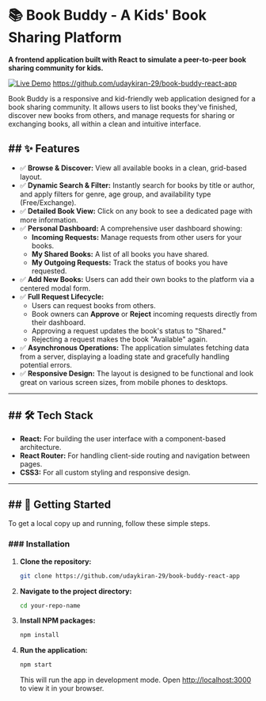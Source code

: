 # 📚 Book Buddy - A Kids' Book Sharing Platform

**A frontend application built with React to simulate a peer-to-peer book sharing community for kids.**

[![Live Demo](https://img.shields.io/badge/Live-Demo-brightgreen?style=for-the-badge)](https://YOUR_DEPLOYMENT_LINK_HERE.vercel.app)
https://github.com/udaykiran-29/book-buddy-react-app

Book Buddy is a responsive and kid-friendly web application designed for a book sharing community. It allows users to list books they've finished, discover new books from others, and manage requests for sharing or exchanging books, all within a clean and intuitive interface.


## ## ✨ Features

* ✅ **Browse & Discover:** View all available books in a clean, grid-based layout.
* ✅ **Dynamic Search & Filter:** Instantly search for books by title or author, and apply filters for genre, age group, and availability type (Free/Exchange).
* ✅ **Detailed Book View:** Click on any book to see a dedicated page with more information.
* ✅ **Personal Dashboard:** A comprehensive user dashboard showing:
    * **Incoming Requests:** Manage requests from other users for your books.
    * **My Shared Books:** A list of all books you have shared.
    * **My Outgoing Requests:** Track the status of books you have requested.
* ✅ **Add New Books:** Users can add their own books to the platform via a centered modal form.
* ✅ **Full Request Lifecycle:**
    * Users can request books from others.
    * Book owners can **Approve** or **Reject** incoming requests directly from their dashboard.
    * Approving a request updates the book's status to "Shared."
    * Rejecting a request makes the book "Available" again.
* ✅ **Asynchronous Operations:** The application simulates fetching data from a server, displaying a loading state and gracefully handling potential errors.
* ✅ **Responsive Design:** The layout is designed to be functional and look great on various screen sizes, from mobile phones to desktops.

---

## ## 🛠️ Tech Stack

* **React:** For building the user interface with a component-based architecture.
* **React Router:** For handling client-side routing and navigation between pages.
* **CSS3:** For all custom styling and responsive design.

---

## ## 🚀 Getting Started

To get a local copy up and running, follow these simple steps.

### ### Installation

1.  **Clone the repository:**
    ```bash
    git clone https://github.com/udaykiran-29/book-buddy-react-app
    ```
2.  **Navigate to the project directory:**
    ```bash
    cd your-repo-name
    ```
3.  **Install NPM packages:**
    ```bash
    npm install
    ```
4.  **Run the application:**
    ```bash
    npm start
    ```
    This will run the app in development mode. Open [http://localhost:3000](http://localhost:3000) to view it in your browser.
